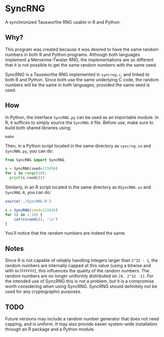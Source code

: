 SyncRNG
=======
A synchronized Tausworthe RNG usable in R and Python.


Why?
----

This program was created because it was desired to have the same random 
numbers in both R and Python programs. Although both languages implement a 
Mersenne-Twister RNG, the implementations are so different that it is not 
possible to get the same random numbers with the same seed.

SyncRNG is a Tausworthe RNG implemented in `syncrng.c`, and linked to both R 
and Python. Since both use the same underlying C code, the random numbers will 
be the same in both languages, provided the same seed is used.

How
---

In Python, the interface `SyncRNG.py` can be used as an importable module. In 
R, it suffices to simply source the `SyncRNG.R` file. Before use, make sure to 
build both shared libraries using:

    make

Then, in a Python script located in the same directory as `syncrng.so` and 
`SyncRNG.py`, you can do:

```python
from SyncRNG import SyncRNG

s = SyncRNG(seed=123456)
for i in range(10):
  print(s.randi())
```

Similarly, in an R script located in the same directory as `RSyncRNG.so` and 
`SyncRNG.R`, you can do:

```R
source('./SyncRNG.R')

s = SyncRNG(seed=123456)
for (i in 1:10) {
	cat(s$randi(), '\n')
}
```

You'll notice that the random numbers are indeed the same.

Notes
-----

Since R is not capable of reliably handling integers larger than `2^32 - 1`, 
the random numbers are internally capped at this value (using a bitwise and 
with `0x7FFFFFF`), this influences the quality of the random numbers. The 
random numbers are no longer uniformly distributed on `[0, 2^32 -1]`. For the 
intended use of SyncRNG this is not a problem, but it is a compromise worth 
considering when using SyncRNG. SyncRNG should definitely not be used for any 
cryptographic purposes.


TODO
----

Future versions may include a random number generator that does not need 
capping, and is uniform. It may also provide easier system-wide installation 
through an R package and a Python module.
